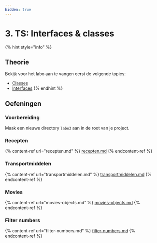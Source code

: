 ```yaml
---
hidden: true
---
```


# 3. TS: Interfaces & classes

{% hint style="info" %}
## Theorie

Bekijk voor het labo aan te vangen eerst de volgende topics:

* [Classes](../../cursus/wat-is-nodejs/type-systeem/class.md)
* [Interfaces](../../cursus/wat-is-nodejs/type-systeem/interfaces.md)
{% endhint %}

## Oefeningen

### Voorbereiding

Maak een nieuwe directory `labo3` aan in de root van je project.

### Recepten

{% content-ref url="recepten.md" %}
[recepten.md](recepten.md)
{% endcontent-ref %}

### Transportmiddelen

{% content-ref url="transportmiddelen.md" %}
[transportmiddelen.md](transportmiddelen.md)
{% endcontent-ref %}

### Movies

{% content-ref url="movies-objects.md" %}
[movies-objects.md](movies-objects.md)
{% endcontent-ref %}

### Filter numbers

{% content-ref url="filter-numbers.md" %}
[filter-numbers.md](filter-numbers.md)
{% endcontent-ref %}
